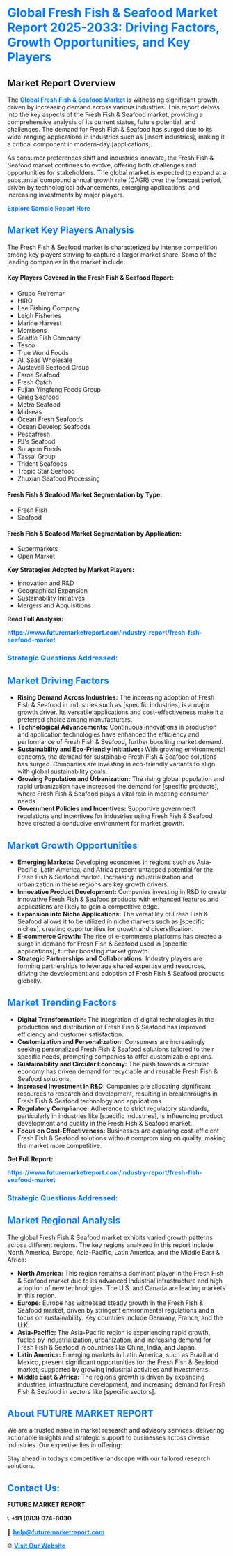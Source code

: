 <h1 style="color: #007BFF;">Global Fresh Fish & Seafood Market Report 2025-2033: Driving Factors, Growth Opportunities, and Key Players</h1>

<section id="overview">
<h2>Market Report Overview</h2>
<p>The <a href="https://www.futuremarketreport.com/industry-report/fresh-fish-seafood-market" style="color: #007BFF; text-decoration: none;"><strong>Global Fresh Fish & Seafood Market</strong></a> is witnessing significant growth, driven by increasing demand across various industries. This report delves into the key aspects of the Fresh Fish & Seafood market, providing a comprehensive analysis of its current status, future potential, and challenges. The demand for Fresh Fish & Seafood has surged due to its wide-ranging applications in industries such as [insert industries], making it a critical component in modern-day [applications].</p>
<p>As consumer preferences shift and industries innovate, the Fresh Fish & Seafood market continues to evolve, offering both challenges and opportunities for stakeholders. The global market is expected to expand at a substantial compound annual growth rate (CAGR) over the forecast period, driven by technological advancements, emerging applications, and increasing investments by major players.</p>
</section>

<section id="overview">
<p><a href="https://www.futuremarketreport.com/request-sample/reportId=51581" style="color: #007BFF; text-decoration: none;"><strong>Explore Sample Report Here</strong></a></p>
</section>

<section id="key-players">
<h2 style="color: #007BFF;">Market Key Players Analysis</h2>
<p>The Fresh Fish & Seafood market is characterized by intense competition among key players striving to capture a larger market share. Some of the leading companies in the market include:</p>
<h4>Key Players Covered in the Fresh Fish & Seafood Report:</h4>
<ul><li>Grupo Freiremar</li><li>HIRO</li><li>Lee Fishing Company</li><li>Leigh Fisheries</li><li>Marine Harvest</li><li>Morrisons</li><li>Seattle Fish Company</li><li>Tesco</li><li>True World Foods</li><li>All Seas Wholesale</li><li>Austevoll Seafood Group</li><li>Faroe Seafood</li><li>Fresh Catch</li><li>Fujian Yingfeng Foods Group</li><li>Grieg Seafood</li><li>Metro Seafood</li><li>Midseas</li><li>Ocean Fresh Seafoods</li><li>Ocean Develop Seafoods</li><li>Pescafresh</li><li>PJ&#039;s Seafood</li><li>Surapon Foods</li><li>Tassal Group</li><li>Trident Seafoods</li><li>Tropic Star Seafood</li><li>Zhuxian Seafood Processing</li></ul>
<h4>Fresh Fish & Seafood Market Segmentation by Type:</h4>
<ul><li>Fresh Fish</li><li>Seafood</li></ul>

<h4>Fresh Fish & Seafood Market Segmentation by Application:</h4>
<ul><li>Supermarkets</li><li>Open Market</li></ul>
<p><strong>Key Strategies Adopted by Market Players:</strong></p>
<ul>
<li>Innovation and R&D</li>
<li>Geographical Expansion</li>
<li>Sustainability Initiatives</li>
<li>Mergers and Acquisitions</li>
</ul>
</section>

<section>
<p><strong>Read Full Analysis: </strong></p><a href="https://www.futuremarketreport.com/industry-report/fresh-fish-seafood-market" style="color: #007BFF; text-decoration: none;"><strong>https://www.futuremarketreport.com/industry-report/fresh-fish-seafood-market</strong></a>
<h3 style="color: #007BFF;">Strategic Questions Addressed:</h3>
</section>

<section id="driving-factors">
<h2 style="color: #007BFF;">Market Driving Factors</h2>
<ul>
<li><strong>Rising Demand Across Industries:</strong> The increasing adoption of Fresh Fish & Seafood in industries such as [specific industries] is a major growth driver. Its versatile applications and cost-effectiveness make it a preferred choice among manufacturers.</li>
<li><strong>Technological Advancements:</strong> Continuous innovations in production and application technologies have enhanced the efficiency and performance of Fresh Fish & Seafood, further boosting market demand.</li>
<li><strong>Sustainability and Eco-Friendly Initiatives:</strong> With growing environmental concerns, the demand for sustainable Fresh Fish & Seafood solutions has surged. Companies are investing in eco-friendly variants to align with global sustainability goals.</li>
<li><strong>Growing Population and Urbanization:</strong> The rising global population and rapid urbanization have increased the demand for [specific products], where Fresh Fish & Seafood plays a vital role in meeting consumer needs.</li>
<li><strong>Government Policies and Incentives:</strong> Supportive government regulations and incentives for industries using Fresh Fish & Seafood have created a conducive environment for market growth.</li>
</ul>
</section>

<section id="growth-opportunities">
<h2 style="color: #007BFF;">Market Growth Opportunities</h2>
<ul>
<li><strong>Emerging Markets:</strong> Developing economies in regions such as Asia-Pacific, Latin America, and Africa present untapped potential for the Fresh Fish & Seafood market. Increasing industrialization and urbanization in these regions are key growth drivers.</li>
<li><strong>Innovative Product Development:</strong> Companies investing in R&D to create innovative Fresh Fish & Seafood products with enhanced features and applications are likely to gain a competitive edge.</li>
<li><strong>Expansion into Niche Applications:</strong> The versatility of Fresh Fish & Seafood allows it to be utilized in niche markets such as [specific niches], creating opportunities for growth and diversification.</li>
<li><strong>E-commerce Growth:</strong> The rise of e-commerce platforms has created a surge in demand for Fresh Fish & Seafood used in [specific applications], further boosting market growth.</li>
<li><strong>Strategic Partnerships and Collaborations:</strong> Industry players are forming partnerships to leverage shared expertise and resources, driving the development and adoption of Fresh Fish & Seafood products globally.</li>
</ul>
</section>

<section id="trending-factors">
<h2 style="color: #007BFF;">Market Trending Factors</h2>
<ul>
<li><strong>Digital Transformation:</strong> The integration of digital technologies in the production and distribution of Fresh Fish & Seafood has improved efficiency and customer satisfaction.</li>
<li><strong>Customization and Personalization:</strong> Consumers are increasingly seeking personalized Fresh Fish & Seafood solutions tailored to their specific needs, prompting companies to offer customizable options.</li>
<li><strong>Sustainability and Circular Economy:</strong> The push towards a circular economy has driven demand for recyclable and reusable Fresh Fish & Seafood solutions.</li>
<li><strong>Increased Investment in R&D:</strong> Companies are allocating significant resources to research and development, resulting in breakthroughs in Fresh Fish & Seafood technology and applications.</li>
<li><strong>Regulatory Compliance:</strong> Adherence to strict regulatory standards, particularly in industries like [specific industries], is influencing product development and quality in the Fresh Fish & Seafood market.</li>
<li><strong>Focus on Cost-Effectiveness:</strong> Businesses are exploring cost-efficient Fresh Fish & Seafood solutions without compromising on quality, making the market more competitive.</li>
</ul>
</section>

<section>
<p><strong>Get Full Report: </strong></p><a href="https://www.futuremarketreport.com/industry-report/fresh-fish-seafood-market" style="color: #007BFF; text-decoration: none;"><strong>https://www.futuremarketreport.com/industry-report/fresh-fish-seafood-market</strong></a>
<h3 style="color: #007BFF;">Strategic Questions Addressed:</h3>
</section>


<section id="regional-analysis">
<h2 style="color: #007BFF;">Market Regional Analysis</h2>
<p>The global Fresh Fish & Seafood market exhibits varied growth patterns across different regions. The key regions analyzed in this report include North America, Europe, Asia-Pacific, Latin America, and the Middle East & Africa:</p>
<ul>
<li><strong>North America:</strong> This region remains a dominant player in the Fresh Fish & Seafood market due to its advanced industrial infrastructure and high adoption of new technologies. The U.S. and Canada are leading markets in this region.</li>
<li><strong>Europe:</strong> Europe has witnessed steady growth in the Fresh Fish & Seafood market, driven by stringent environmental regulations and a focus on sustainability. Key countries include Germany, France, and the U.K.</li>
<li><strong>Asia-Pacific:</strong> The Asia-Pacific region is experiencing rapid growth, fueled by industrialization, urbanization, and increasing demand for Fresh Fish & Seafood in countries like China, India, and Japan.</li>
<li><strong>Latin America:</strong> Emerging markets in Latin America, such as Brazil and Mexico, present significant opportunities for the Fresh Fish & Seafood market, supported by growing industrial activities and investments.</li>
<li><strong>Middle East & Africa:</strong> The region’s growth is driven by expanding industries, infrastructure development, and increasing demand for Fresh Fish & Seafood in sectors like [specific sectors].</li>
</ul>
</section>

<footer>
<h2 style="color: #007BFF;">About FUTURE MARKET REPORT</h2>
<p>We are a trusted name in market research and advisory services, delivering actionable insights and strategic support to businesses across diverse industries. Our expertise lies in offering:</p>

<p>Stay ahead in today’s competitive landscape with our tailored research solutions.</p>

<h2 style="color: #007BFF;">Contact Us:</h2>
<p><strong>FUTURE MARKET REPORT</strong></p>
<p>📞 <strong>+91 (883) 074-8030</strong></p>
<p>📧 <strong><a href="mailto:help@futuremarketreport.com" style="color: #007BFF;">help@futuremarketreport.com</a></strong></p>
<p>🌐 <strong><a href="https://www.futuremarketreport.com/" style="color: #007BFF;">Visit Our Website</a></strong></p>
</footer>